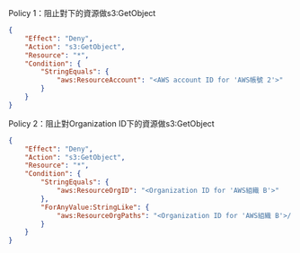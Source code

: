 Policy 1：阻止對<AWS account ID>下的資源做s3:GetObject
```json
{
    "Effect": "Deny",
    "Action": "s3:GetObject",
    "Resource": "*",
    "Condition": {
        "StringEquals": {
            "aws:ResourceAccount": "<AWS account ID for 'AWS帳號 2'>"
        }
    }
}
```

Policy 2：阻止對Organization ID下的資源做s3:GetObject
```json
{
    "Effect": "Deny",
    "Action": "s3:GetObject",
    "Resource": "*",
    "Condition": {
        "StringEquals": {
            "aws:ResourceOrgID": "<Organization ID for 'AWS組織 B'>"
        },
        "ForAnyValue:StringLike": {
            "aws:ResourceOrgPaths": "<Organization ID for 'AWS組織 B'>/*"
        }
    }
}
```